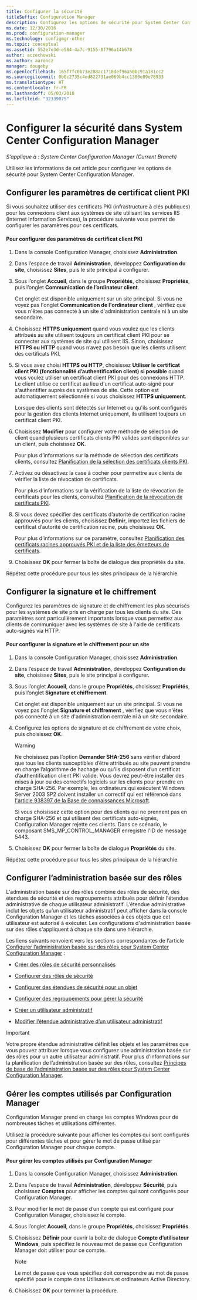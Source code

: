 ```yaml
---
title: Configurer la sécurité
titleSuffix: Configuration Manager
description: Configurez les options de sécurité pour System Center Configuration Manager.
ms.date: 12/30/2016
ms.prod: configuration-manager
ms.technology: configmgr-other
ms.topic: conceptual
ms.assetid: 552e7e3d-e584-4a7c-9155-0f796a14b678
author: aczechowski
ms.author: aaroncz
manager: dougeby
ms.openlocfilehash: 165f7fc0b73e288ac1718def96a50bc91a181cc2
ms.sourcegitcommit: 0b0c2735c4ed822731ae069b4cc1380e89e78933
ms.translationtype: HT
ms.contentlocale: fr-FR
ms.lasthandoff: 05/03/2018
ms.locfileid: "32339075"
---
```

# <a name="configure-security-in-system-center-configuration-manager"></a>Configurer la sécurité dans System Center Configuration Manager

*S’applique à : System Center Configuration Manager (Current Branch)*

Utilisez les informations de cet article pour configurer les options de sécurité pour System Center Configuration Manager.  

##  <a name="BKMK_ConfigureClientPKI"></a> Configurer les paramètres de certificat client PKI  
Si vous souhaitez utiliser des certificats PKI (infrastructure à clés publiques) pour les connexions client aux systèmes de site utilisant les services IIS (Internet Information Services), la procédure suivante vous permet de configurer les paramètres pour ces certificats.  

#### <a name="to-configure-client-pki-certificate-settings"></a>Pour configurer des paramètres de certificat client PKI  

1.  Dans la console Configuration Manager, choisissez **Administration**.  

2.  Dans l’espace de travail **Administration**, développez **Configuration du site**, choisissez **Sites**, puis le site principal à configurer.  

3.  Sous l’onglet **Accueil**, dans le groupe **Propriétés**, choisissez **Propriétés**, puis l’onglet **Communication de l’ordinateur client**.  

    Cet onglet est disponible uniquement sur un site principal. Si vous ne voyez pas l'onglet **Communication de l'ordinateur client** , vérifiez que vous n'êtes pas connecté à un site d'administration centrale ni à un site secondaire.  

4.  Choisissez **HTTPS uniquement** quand vous voulez que les clients attribués au site utilisent toujours un certificat client PKI pour se connecter aux systèmes de site qui utilisent IIS. Sinon, choisissez **HTTPS ou HTTP** quand vous n’avez pas besoin que les clients utilisent des certificats PKI.  

5.  Si vous avez choisi **HTTPS ou HTTP**, choisissez **Utiliser le certificat client PKI (fonctionnalité d’authentification client) si possible** quand vous voulez utiliser un certificat client PKI pour des connexions HTTP. Le client utilise ce certificat au lieu d'un certificat auto-signé pour s'authentifier auprès des systèmes de site. Cette option est automatiquement sélectionnée si vous choisissez **HTTPS uniquement**.  

    Lorsque des clients sont détectés sur Internet ou qu'ils sont configurés pour la gestion des clients Internet uniquement, ils utilisent toujours un certificat client PKI.  

6.  Choisissez **Modifier** pour configurer votre méthode de sélection de client quand plusieurs certificats clients PKI valides sont disponibles sur un client, puis choisissez **OK**.  

    Pour plus d’informations sur la méthode de sélection des certificats clients, consultez [Planification de la sélection des certificats clients PKI](../../../core/plan-design/security/plan-for-security.md#BKMK_PlanningForClientCertificateSelection).  

7.  Activez ou désactivez la case à cocher pour permettre aux clients de vérifier la liste de révocation de certificats.  

    Pour plus d’informations sur la vérification de la liste de révocation de certificats pour les clients, consultez [Planification de la révocation de certificats PKI](../../../core/plan-design/security/plan-for-security.md#BKMK_PlanningForCRLs).  

8.  Si vous devez spécifier des certificats d’autorité de certification racine approuvés pour les clients, choisissez **Définir**, importez les fichiers de certificat d’autorité de certification racine, puis choisissez **OK**.  

    Pour plus d’informations sur ce paramètre, consultez [Planification des certificats racines approuvés PKI et de la liste des émetteurs de certificats](../../../core/plan-design/security/plan-for-security.md#BKMK_PlanningForRootCAs).  

9. Choisissez **OK** pour fermer la boîte de dialogue des propriétés du site.  

Répétez cette procédure pour tous les sites principaux de la hiérarchie.  

##  <a name="BKMK_ConfigureSigningEncryption"></a> Configurer la signature et le chiffrement  
Configurez les paramètres de signature et de chiffrement les plus sécurisés pour les systèmes de site pris en charge par tous les clients du site. Ces paramètres sont particulièrement importants lorsque vous permettez aux clients de communiquer avec les systèmes de site à l'aide de certificats auto-signés via HTTP.  

#### <a name="to-configure-signing-and-encryption-for-a-site"></a>Pour configurer la signature et le chiffrement pour un site  

1.  Dans la console Configuration Manager, choisissez **Administration**.  

2.  Dans l’espace de travail **Administration**, développez **Configuration du site**, choisissez **Sites**, puis le site principal à configurer.  

3.  Sous l’onglet **Accueil**, dans le groupe **Propriétés**, choisissez **Propriétés**, puis l’onglet **Signature et chiffrement**.  

    Cet onglet est disponible uniquement sur un site principal. Si vous ne voyez pas l'onglet **Signature et chiffrement** , vérifiez que vous n'êtes pas connecté à un site d'administration centrale ni à un site secondaire.  

4.  Configurez les options de signature et de chiffrement de votre choix, puis choisissez **OK**.  

    > [!WARNING]  
    >  Ne choisissez pas l’option **Demander SHA-256** sans vérifier d’abord que tous les clients susceptibles d’être attribués au site peuvent prendre en charge l’algorithme de hachage ou qu’ils disposent d’un certificat d’authentification client PKI valide. Vous devrez peut-être installer des mises à jour ou des correctifs logiciels sur les clients pour prendre en charge SHA-256. Par exemple, les ordinateurs qui exécutent Windows Server 2003 SP2 doivent installer un correctif qui est référencé dans [l'article 938397 de la Base de connaissances Microsoft](http://go.microsoft.com/fwlink/p/?LinkId=226666).  
    >   
    >  Si vous choisissez cette option pour des clients qui ne prennent pas en charge SHA-256 et qui utilisent des certificats auto-signés, Configuration Manager rejette ces clients. Dans ce scénario, le composant SMS_MP_CONTROL_MANAGER enregistre l'ID de message 5443.  

5.  Choisissez **OK** pour fermer la boîte de dialogue **Propriétés** du site.  

Répétez cette procédure pour tous les sites principaux de la hiérarchie.  

##  <a name="BKMK_ConfigureRBA"></a> Configurer l’administration basée sur des rôles  
L'administration basée sur des rôles combine des rôles de sécurité, des étendues de sécurité et des regroupements attribués pour définir l'étendue administrative de chaque utilisateur administratif. L’étendue administrative inclut les objets qu’un utilisateur administratif peut afficher dans la console Configuration Manager et les tâches associées à ces objets que cet utilisateur est autorisé à exécuter. Les configurations d'administration basée sur des rôles s'appliquent à chaque site dans une hiérarchie.  

Les liens suivants renvoient vers les sections correspondantes de l’article [Configurer l’administration basée sur des rôles pour System Center Configuration Manager](../../../core/servers/deploy/configure/configure-role-based-administration.md) :  

-   [Créer des rôles de sécurité personnalisés](../../../core/servers/deploy/configure/configure-role-based-administration.md#BKMK_CreateSecRole)  

-   [Configurer des rôles de sécurité](../../../core/servers/deploy/configure/configure-role-based-administration.md#BKMK_ConfigSecRole)  

-   [Configurer des étendues de sécurité pour un objet](../../../core/servers/deploy/configure/configure-role-based-administration.md#BKMK_ConfigSecScope)  

-   [Configurer des regroupements pour gérer la sécurité](../../../core/servers/deploy/configure/configure-role-based-administration.md#BKMK_ConfigColl)  

-   [Créer un utilisateur administratif](../../../core/servers/deploy/configure/configure-role-based-administration.md#BKMK_Create_AdminUser)  

-   [Modifier l’étendue administrative d’un utilisateur administratif](../../../core/servers/deploy/configure/configure-role-based-administration.md#BKMK_ModAdminUser)  

> [!IMPORTANT]  
>  Votre propre étendue administrative définit les objets et les paramètres que vous pouvez attribuer lorsque vous configurez une administration basée sur des rôles pour un autre utilisateur administratif. Pour plus d’informations sur la planification de l’administration basée sur des rôles, consultez [Principes de base de l’administration basée sur des rôles pour System Center Configuration Manager](../../../core/understand/fundamentals-of-role-based-administration.md).  

##  <a name="BKMK_ManageAccounts"></a> Gérer les comptes utilisés par Configuration Manager  
Configuration Manager prend en charge les comptes Windows pour de nombreuses tâches et utilisations différentes.  

Utilisez la procédure suivante pour afficher les comptes qui sont configurés pour différentes tâches et pour gérer le mot de passe utilisé par Configuration Manager pour chaque compte.  

#### <a name="to-manage-accounts-that-are-used-by-configuration-manager"></a>Pour gérer les comptes utilisés par Configuration Manager  

1.  Dans la console Configuration Manager, choisissez **Administration**.  

2.  Dans l’espace de travail **Administration**, développez **Sécurité**, puis choisissez **Comptes** pour afficher les comptes qui sont configurés pour Configuration Manager.  

3.  Pour modifier le mot de passe d’un compte qui est configuré pour Configuration Manager, choisissez le compte.  

4.  Sous l’onglet **Accueil**, dans le groupe **Propriétés**, choisissez **Propriétés**.  

5.  Choisissez **Définir** pour ouvrir la boîte de dialogue **Compte d’utilisateur Windows**, puis spécifiez le nouveau mot de passe que Configuration Manager doit utiliser pour ce compte.  

    > [!NOTE]  
    >  Le mot de passe que vous spécifiez doit correspondre au mot de passe spécifié pour le compte dans Utilisateurs et ordinateurs Active Directory.  

6.  Choisissez **OK** pour terminer la procédure.  
